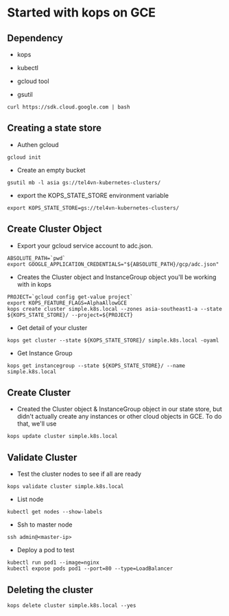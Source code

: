 # Started with kops on GCE

## Dependency

- kops
- kubectl
- gcloud tool

- gsutil

```
curl https://sdk.cloud.google.com | bash
```

## Creating a state store

- Authen gcloud

```
gcloud init
```

- Create an empty bucket

```
gsutil mb -l asia gs://tel4vn-kubernetes-clusters/
```

- export the KOPS_STATE_STORE environment variable

```
export KOPS_STATE_STORE=gs://tel4vn-kubernetes-clusters/
```

## Create Cluster Object

- Export your gcloud service account to adc.json.

```
ABSOLUTE_PATH=`pwd`
export GOOGLE_APPLICATION_CREDENTIALS="${ABSOLUTE_PATH}/gcp/adc.json"
```

- Creates the Cluster object and InstanceGroup object you'll be working with in kops

```
PROJECT=`gcloud config get-value project`
export KOPS_FEATURE_FLAGS=AlphaAllowGCE
kops create cluster simple.k8s.local --zones asia-southeast1-a --state ${KOPS_STATE_STORE}/ --project=${PROJECT}
```

- Get detail of your cluster

```
kops get cluster --state ${KOPS_STATE_STORE}/ simple.k8s.local -oyaml
```

- Get Instance Group

```
kops get instancegroup --state ${KOPS_STATE_STORE}/ --name simple.k8s.local
```

## Create Cluster

- Created the Cluster object & InstanceGroup object in our state store, but didn't actually create any instances or other cloud objects in GCE. To do that, we'll use

```
kops update cluster simple.k8s.local
```

## Validate Cluster

- Test the cluster nodes to see if all are ready

```
kops validate cluster simple.k8s.local
```

- List node

```
kubectl get nodes --show-labels
```

- Ssh to master node

```
ssh admin@<master-ip>
```

- Deploy a pod to test

```
kubectl run pod1 --image=nginx
kubectl expose pods pod1 --port=80 --type=LoadBalancer
```

## Deleting the cluster

```
kops delete cluster simple.k8s.local --yes
```